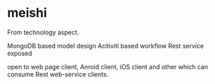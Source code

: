 # meishi
From technology aspect. 

MongoDB based model design 
Acitiviti based workflow
Rest service exposed

open to web page client, Anroid client, iOS client and other which can consume Rest web-service clients.
